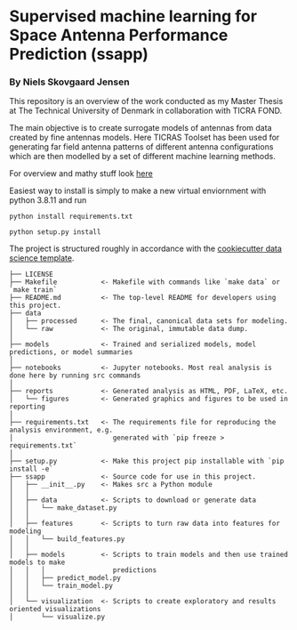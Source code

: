 # Supervised machine learning for Space Antenna Performance Prediction (ssapp)
### By Niels Skovgaard Jensen
This repository is an overview of the work conducted as my Master Thesis at The Technical University of Denmark in collaboration with TICRA FOND. 

The main objective is to create surrogate models of antennas from data created by fine antennas models. Here TICRAS Toolset has been used for generating far field antenna patterns of different antenna configurations which are then modelled by a set of different machine learning methods.

For overview and mathy stuff look [here](https://skoogydan.github.io/Supervised-Machine-Learning-for-Space-Antenna-Performance-Prediction/)




Easiest way to install is simply to make a new virtual enviornment with python 3.8.11 and run

```
python install requirements.txt
```
```
python setup.py install
```

The project is structured roughly in accordance with the [cookiecutter data science template](https://drivendata.github.io/cookiecutter-data-science/).
```
├── LICENSE
├── Makefile           <- Makefile with commands like `make data` or `make train`
├── README.md          <- The top-level README for developers using this project.
├── data
│   ├── processed      <- The final, canonical data sets for modeling.
│   └── raw            <- The original, immutable data dump.
│
├── models             <- Trained and serialized models, model predictions, or model summaries
│
├── notebooks          <- Jupyter notebooks. Most real analysis is done here by running src commands
│
├── reports            <- Generated analysis as HTML, PDF, LaTeX, etc.
│   └── figures        <- Generated graphics and figures to be used in reporting
│
├── requirements.txt   <- The requirements file for reproducing the analysis environment, e.g.
│                         generated with `pip freeze > requirements.txt`
│
├── setup.py           <- Make this project pip installable with `pip install -e`
├── ssapp              <- Source code for use in this project.
│   ├── __init__.py    <- Makes src a Python module
│   │
│   ├── data           <- Scripts to download or generate data
│   │   └── make_dataset.py
│   │
│   ├── features       <- Scripts to turn raw data into features for modeling
│   │   └── build_features.py
│   │
│   ├── models         <- Scripts to train models and then use trained models to make
│   │   │                 predictions
│   │   ├── predict_model.py
│   │   └── train_model.py
│   │
│   └── visualization  <- Scripts to create exploratory and results oriented visualizations
│       └── visualize.py
```
